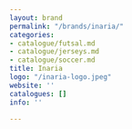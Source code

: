 ```yaml
---
layout: brand
permalink: "/brands/inaria/"
categories:
- catalogue/futsal.md
- catalogue/jerseys.md
- catalogue/soccer.md
title: Inaria
logo: "/inaria-logo.jpeg"
website: ''
catalogues: []
info: ''

---
```

